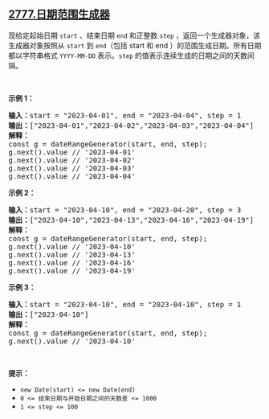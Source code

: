 ## [2777.日期范围生成器](https://leetcode.cn/problems/date-range-generator/)
<p>现给定起始日期 <code>start</code> 、结束日期 <code>end</code> 和正整数 <code>step</code> ，返回一个生成器对象，该生成器对象按照从 <code>start</code> 到 <code>end</code>（包括 start 和 end ）的范围生成日期。所有日期都以字符串格式 <code>YYYY-MM-DD</code> 表示。<code>step</code> 的值表示连续生成的日期之间的天数间隔。</p>

<p>&nbsp;</p>

<p><strong class="example">示例 1：</strong></p>

<pre>
<b>输入：</b>start = "2023-04-01", end = "2023-04-04", step = 1
<b>输出：</b>["2023-04-01","2023-04-02","2023-04-03","2023-04-04"]
<b>解释：</b>
const g = dateRangeGenerator(start, end, step);
g.next().value // '2023-04-01'
g.next().value // '2023-04-02'
g.next().value // '2023-04-03'
g.next().value // '2023-04-04'</pre>

<p><strong class="example">示例 2：</strong></p>

<pre>
<b>输入：</b>start = "2023-04-10", end = "2023-04-20", step = 3
<b>输出：</b>["2023-04-10","2023-04-13","2023-04-16","2023-04-19"]
<b>解释：</b>
const g = dateRangeGenerator(start, end, step);
g.next().value // '2023-04-10'
g.next().value // '2023-04-13'
g.next().value // '2023-04-16'
g.next().value // '2023-04-19'</pre>

<p><strong class="example">示例 3：</strong></p>

<pre>
<b>输入：</b>start = "2023-04-10", end = "2023-04-10", step = 1
<b>输出：</b>["2023-04-10"]
<b>解释：</b>
const g = dateRangeGenerator(start, end, step);
g.next().value // '2023-04-10'
</pre>

<p>&nbsp;</p>

<p><strong>提示：</strong></p>

<ul>
	<li><code>new Date(start) &lt;= new Date(end)</code></li>
	<li><code>0 &lt;= 结束日期与开始日期之间的天数差 &lt;= 1000</code></li>
	<li><code>1 &lt;= step &lt;= 100</code></li>
</ul>
